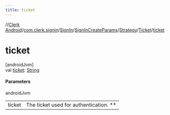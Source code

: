 ```yaml
---
title: ticket
---
```

//[Clerk Android](../../../../../../index.html)/[com.clerk.signin](../../../../index.html)/[SignIn](../../../index.html)/[SignInCreateParams](../../index.html)/[Strategy](../index.html)/[Ticket](index.html)/[ticket](ticket.html)



# ticket



[androidJvm]\
val [ticket](ticket.html): [String](https://kotlinlang.org/api/latest/jvm/stdlib/kotlin-stdlib/kotlin/-string/index.html)



#### Parameters


androidJvm

| | |
|---|---|
| ticket | The ticket used for authentication. ** |




